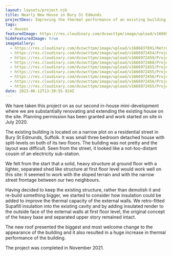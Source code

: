 ```yaml
---
layout: layouts/project.njk
title: Nearly New House in Bury St Edmunds
projectDesc: Improving the thermal performance of an existing building.
tags:
  - Houses
featuredImage: https://res.cloudinary.com/dvzwcttpm/image/upload/v1666972454/Projects/Nearly%20New%20House%20in%20Bury%20St%20Edmunds/Thermal-insulation-suffolk-architecture-e1647611068749_zhy5mn.jpg
hideFeaturedImage: true
imageGallery:
  - https://res.cloudinary.com/dvzwcttpm/image/upload/v1686837891/Retro_fit_house_suffolk_Douglas_Architects_ae8tpf.jpg
  - https://res.cloudinary.com/dvzwcttpm/image/upload/v1666972454/Projects/Nearly%20New%20House%20in%20Bury%20St%20Edmunds/HOS_interior_01_Nov_2021_z1v8yp.jpg
  - https://res.cloudinary.com/dvzwcttpm/image/upload/v1666972459/Projects/Nearly%20New%20House%20in%20Bury%20St%20Edmunds/HRdrawinggrey2_qspzdo.jpg
  - https://res.cloudinary.com/dvzwcttpm/image/upload/v1666972460/Projects/Nearly%20New%20House%20in%20Bury%20St%20Edmunds/architect-house-proposed-1_jnfo67.jpg
  - https://res.cloudinary.com/dvzwcttpm/image/upload/v1666972455/Projects/Nearly%20New%20House%20in%20Bury%20St%20Edmunds/Cover_house_site_plan_zdipnm.jpg
  - https://res.cloudinary.com/dvzwcttpm/image/upload/v1666972455/Projects/Nearly%20New%20House%20in%20Bury%20St%20Edmunds/Cover_house_ground_floor_plan_proposed_nxd3pf.jpg
  - https://res.cloudinary.com/dvzwcttpm/image/upload/v1666972456/Projects/Nearly%20New%20House%20in%20Bury%20St%20Edmunds/Cover_house_first_ploor_plan_proposed_uxcswl.jpg
  - https://res.cloudinary.com/dvzwcttpm/image/upload/v1666972456/Projects/Nearly%20New%20House%20in%20Bury%20St%20Edmunds/Cover_house_rear_elev_proposed_acrmot.jpg
  - https://res.cloudinary.com/dvzwcttpm/image/upload/v1666972455/Projects/Nearly%20New%20House%20in%20Bury%20St%20Edmunds/Cover_house_east_elev_proposed_fkkqzi.jpg
date: 2023-06-12T13:30:55.924Z
---
```

We have taken this project on as our second in-house mini-development where we are substantially renovating and extending the existing house on the site.  Planning permission has been granted and work started on site in July 2020.

The existing building is located on a narrow plot on a residential street in Bury St Edmunds, Suffolk. It was small three bedroom detached house with split-levels on both of its two floors. The building was not pretty and the layout was difficult. Seen from the street, it looked like a not-too-distant cousin of an electricity sub-station.

We felt from the start that a solid, heavy structure at ground floor with a lighter, separated shed like structure at first floor level would work well on this site: It seemed to work with the sloped terrain and with the narrow street frontage between our two neighbours.

Having decided to keep the existing structure, rather than demolish it and re-build something bigger, we started to consider how insulation could be added to improve the thermal capacity of the external walls. We retro-fitted Supafill insulation into the existing cavity and by adding insulated render to the outside face of the external walls at first floor level, the original concept of the heavy base and separated upper story remained intact.

The new roof presented the biggest and most welcome change to the appearance of the building and it also resulted in a huge increase in thermal performance of the building.

The project was completed in November 2021.